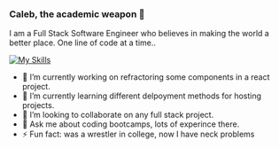 ### Caleb, the academic weapon 👋

I am a Full Stack Software Engineer who believes in making the world a better place. One line of code at a time..

[![My Skills](https://skillicons.dev/icons?i=js,html,css,react,redux,flask,express,sqlite,heroku,vscode)](https://skillicons.dev)

- 🔭 I’m currently working on refractoring some components in a react project.
-  🌱 I’m currently learning different delpoyment methods for hosting projects.
-  👯 I’m looking to collaborate on any full stack project.
-  💬 Ask me about coding bootcamps, lots of experince there.
-  ⚡ Fun fact: was a wrestler in college, now I have neck problems

<!--
**Cal-Flores/Cal-Flores** is a ✨ _special_ ✨ repository because its `README.md` (this file) appears on your GitHub profile.

Here are some ideas to get you started:

- 🔭 I’m currently working on ...
- 🌱 I’m currently learning ...
- 👯 I’m looking to collaborate on ...
- 🤔 I’m looking for help with ...
- 💬 Ask me about ...
- 📫 How to reach me: ...
- 😄 Pronouns: ...
- ⚡ Fun fact: ...
-->
